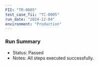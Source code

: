 ```yaml
---
FII: "TR-0005"
test_case_fii: "TC-0005"
run_date: "2024-12-04"
environment: "Production"
---
```

### Run Summary
- Status: Passed
- Notes: All steps executed successfully.